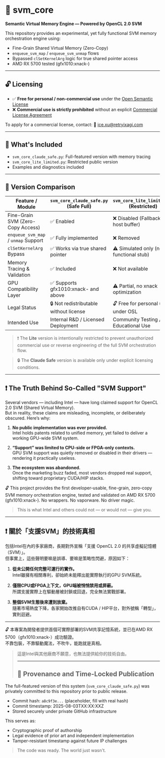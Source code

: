 # 🧠 svm_core

**Semantic Virtual Memory Engine — Powered by OpenCL 2.0 SVM**

This repository provides an experimental, yet fully functional SVM memory orchestration engine using:
- Fine-Grain Shared Virtual Memory (Zero-Copy)
- `enqueue_svm_map` / `enqueue_svm_unmap` flows
- Bypassed `clSetKernelArg` logic for true shared pointer access
- AMD RX 5700 tested (gfx1010:xnack-)

---

## 🔓 Licensing

- ✅ **Free for personal / non-commercial use** under the [Open Semantic License](./LICENSE.osl.txt)
- ❌ **Commercial use is strictly prohibited** without an explicit [Commercial License Agreement](./LICENSE.cla.txt)

To apply for a commercial license, contact:
📧 ice.xu@retryixagi.com

---

## 🚀 What's Included
- `svm_core_claude_safe.py`: Full-featured version with memory tracing
- `svm_core_lite_limited.py`: Restricted public version
- Examples and diagnostics included

---

## 🧬 Version Comparison

| Feature / Module                       | `svm_core_claude_safe.py` (Safe Full) | `svm_core_lite_limited.py` (Restricted) |
|----------------------------------------|----------------------------------------|------------------------------------------|
| Fine-Grain SVM (Zero-Copy Access)      | ✅ Enabled                             | ❌ Disabled (Fallback to host buffer)     |
| `enqueue_svm_map` / `unmap` Support    | ✅ Fully implemented                   | ❌ Removed                                |
| `clSetKernelArg` Bypass                | ✅ Works via true shared pointer       | ⚠️ Simulated only (non-functional stub)   |
| Memory Tracing & Validation            | ✅ Included                             | ❌ Not available                          |
| GPU Compatibility Layer                | ✅ Supports gfx1010:xnack- and above   | ⚠️ Partial, no xnack optimization         |
| Legal Status                           | 🔒 Not redistributable without license | 🔓 Free for personal use under OSL       |
| Intended Use                           | Internal R&D / Licensed Deployment     | Community Testing / Educational Use      |

> ❗ The **Lite** version is intentionally restricted to prevent unauthorized commercial use or reverse engineering of the full SVM orchestration flow.

> 🔒 The **Claude Safe** version is available only under explicit licensing conditions.

---

## ❗ The Truth Behind So-Called "SVM Support"

Several vendors — including Intel — have long claimed support for OpenCL 2.0 SVM (Shared Virtual Memory).  
But in reality, these claims are misleading, incomplete, or deliberately obscured. Here’s why:

1. **No public implementation was ever provided.**  
   Intel holds patents related to unified memory, yet failed to deliver a working GPU-wide SVM system.

2. **“Support” was limited to CPU-side or FPGA-only contexts.**  
   GPU SVM support was quietly removed or disabled in their drivers — rendering it practically useless.

3. **The ecosystem was abandoned.**  
   Once the marketing buzz faded, most vendors dropped real support, shifting toward proprietary CUDA/HIP stacks.

🔓 This project provides the first developer-usable, fine-grain, zero-copy SVM memory orchestration engine, tested and validated on AMD RX 5700 (gfx1010:xnack-). No wrappers. No vaporware. No driver magic.

> This is what Intel and others could not — or would not — give you.

---

## ❗ 關於「支援SVM」的技術真相

包括Intel在內的多家廠商，長期對外宣稱「支援 OpenCL 2.0 的共享虛擬記憶體（SVM）」。  
但事實上，這些聲明要嘛是誤導、要嘛是策略性閃避，原因如下：

1. **從未公開任何完整可運行的實作。**  
   Intel雖擁有相關專利，卻始終未能釋出能實際執行的GPU SVM系統。

2. **僅限CPU或FPGA上下文，GPU端被悄悄禁用或屏蔽。**  
   所謂支援實際上在驅動層被封鎖或回退，完全無法實戰部署。

3. **整個SVM生態後來遭到放棄。**  
   隨著市場熱度下降，各家開始改推自有CUDA / HIP平台，對外號稱「轉型」，實則迴避。
   
   
---

🔓 本專案為開發者提供首個可實際部署的SVM共享記憶系統，並已在AMD RX 5700（gfx1010:xnack-）成功驗證。  
不靠包裝，不靠驅動魔法，不吹牛，能跑就是真相。

> 這是Intel與其他廠商不願意，也無法提供給你的技術自由。
>
> ---
>
> ## 📜 Provenance and Time-Locked Publication

The full-featured version of this system (`svm_core_claude_safe.py`) was privately committed to this repository prior to public release.

- Commit hash: `a8c9f3e...` (placeholder, fill with real hash)
- Commit timestamp: 2025-08-03TXX:XX:XXZ
- Stored securely under private GitHub infrastructure

This serves as:
- Cryptographic proof of authorship
- Legal evidence of prior art and independent implementation
- Tamper-resistant timestamp against future IP challenges

> The code was ready. The world just wasn't.
